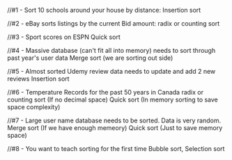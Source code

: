 //#1 - Sort 10 schools around your house by distance:
Insertion sort

//#2 - eBay sorts listings by the current Bid amount:
radix or counting sort

//#3 - Sport scores on ESPN
Quick sort

//#4 - Massive database (can't fit all into memory) needs to sort through past year's user data
Merge sort (we are sorting out side)

//#5 - Almost sorted Udemy review data needs to update and add 2 new reviews
Insertion sort

//#6 - Temperature Records for the past 50 years in Canada
radix or counting sort (If no decimal space)
Quick sort (In memory sorting to save space complexity)

//#7 - Large user name database needs to be sorted. Data is very random.
Merge sort (If we have enough memeory)
Quick sort (Just to save memory space)

//#8 - You want to teach sorting for the first time
Bubble sort, Selection sort